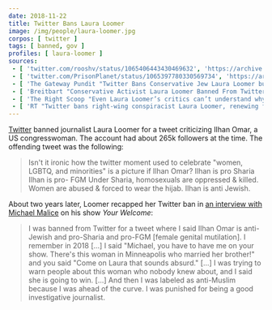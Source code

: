 ```yaml
---
date: 2018-11-22
title: Twitter Bans Laura Loomer
image: /img/people/laura-loomer.jpg
corpos: [ twitter ]
tags: [ banned, gov ]
profiles: [ laura-loomer ]
sources:
 - [ 'twitter.com/rooshv/status/1065406443430469632', 'https://archive.is/4tGB2' ]
 - [ 'twitter.com/PrisonPlanet/status/1065397780330569734', 'https://archive.is/PnkIr' ]
 - [ 'The Gateway Pundit "Twitter Bans Conservative Jew Laura Loomer but Farrakhan, Islamists, Anti-Semites and Threats Against Trump Family Still Allowed" by Jim Hoft (22 Nov 2018)', 'https://archive.is/AcwE3' ]
 - [ 'Breitbart "Conservative Activist Laura Loomer Banned From Twitter After Criticizing Congresswoman-Elect Ilhan Omar" by Alana Mastrangelo (22 Nov 2018)', 'https://archive.is/g4B7n' ]
 - [ 'The Right Scoop "Even Laura Loomer’s critics can’t understand why Twitter banned her…" (23 Nov 2020)', 'https://archive.is/uZdBA' ]
 - [ 'RT "Twitter bans right-wing conspiracist Laura Loomer, renewing free speech debate" (22 Nov 2020)', 'https://archive.is/9sQaU' ]
---
```


[Twitter](/twitter/) banned journalist Laura Loomer for a tweet criticizing
Ilhan Omar, a US congresswoman. The account had about 265k followers at the
time. The offending tweet was the following:

> Isn't it ironic how the twitter moment used to celebrate "women, LGBTQ, and
> minorities" is a picture if Ilhan Omar? Ilhan is pro Sharia Ilhan is pro- FGM
> Under Sharia, homosexuals are oppressed & killed. Women are abused & forced
> to wear the hijab. Ilhan is anti Jewish.

About two years later, Loomer recapped her Twitter ban in [an interview with
Michael Malice](https://www.youtube.com/watch?v=fXyFXSxXcVY) on his show _Your
Welcome_:

> I was banned from Twitter for a tweet where I said Ilhan Omar is anti-Jewish
> and pro-Sharia and pro-FGM [female genital mutilation]. I remember in 2018
> [...] I said "Michael, you have to have me on your show. There's this woman
> in Minneapolis who married her brother!" and you said "Come on Laura that
> sounds absurd." [...] I was trying to warn people about this woman who nobody
> knew about, and I said she is going to win. [...] And then I was labeled as
> anti-Muslim because I was ahead of the curve. I was punished for being a good
> investigative journalist.
